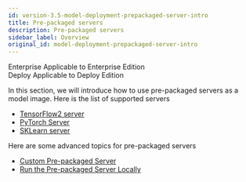 ```yaml
---
id: version-3.5-model-deployment-prepackaged-server-intro
title: Pre-packaged servers
description: Pre-packaged servers
sidebar_label: Overview
original_id: model-deployment-prepackaged-server-intro
---
```


<div class="label-sect">
  <div class="ee-only tooltip">Enterprise
    <span class="tooltiptext">Applicable to Enterprise Edition</span>
  </div>
  <div class="deploy-only tooltip">Deploy
    <span class="tooltiptext">Applicable to Deploy Edition</span>
  </div>
</div>

In this section, we will introduce how to use pre-packaged servers as a model image. Here is the list of supported servers

- [TensorFlow2 server](model-deployment-prepackaged-server-tensorflow2)
- [PyTorch Server](model-deployment-prepackaged-server-pytorch)
- [SKLearn server](model-deployment-prepackaged-server-sklearn)

Here are some advanced topics for pre-packaged servers
- [Custom Pre-packaged Server](model-deployment-prepackaged-server-custom)
- [Run the Pre-packaged Server Locally](model-deployment-prepackaged-server-test)
